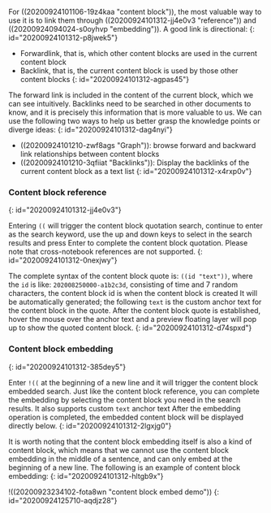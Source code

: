 For ((20200924101106-19z4kaa "content block")), the most valuable way to use it is to link them through ((20200924101312-jj4e0v3 "reference")) and ((20200924094024-s0oyhvp "embedding")). A good link is directional:
{: id="20200924101312-p8jwek5"}

* Forwardlink, that is, which other content blocks are used in the current content block
* Backlink, that is, the current content block is used by those other content blocks
{: id="20200924101312-agpas45"}

The forward link is included in the content of the current block, which we can see intuitively. Backlinks need to be searched in other documents to know, and it is precisely this information that is more valuable to us. We can use the following two ways to help us better grasp the knowledge points or diverge ideas:
{: id="20200924101312-dag4nyi"}

* ((20200924101210-zwf8ags "Graph")): browse forward and backward link relationships between content blocks
* ((20200924101210-3qfiiat "Backlinks")): Display the backlinks of the current content block as a text list
{: id="20200924101312-x4rxp0v"}

### Content block reference
{: id="20200924101312-jj4e0v3"}

Entering `((` will trigger the content block quotation search, continue to enter as the search keyword, use the up and down keys to select in the search results and press Enter to complete the content block quotation. Please note that cross-notebook references are not supported.
{: id="20200924101312-0nexjwy"}

The complete syntax of the content block quote is: `((id "text"))`, where the `id` is like: `202008250000-a1b2c3d`, consisting of time and 7 random characters, the content block id is when the content block is created It will be automatically generated; the following `text` is the custom anchor text for the content block in the quote. After the content block quote is established, hover the mouse over the anchor text and a preview floating layer will pop up to show the quoted content block.
{: id="20200924101312-d74spxd"}

### Content block embedding
{: id="20200924101312-385dey5"}

Enter `!((` at the beginning of a new line and it will trigger the content block embedded search. Just like the content block reference, you can complete the embedding by selecting the content block you need in the search results. It also supports custom `text` anchor text After the embedding operation is completed, the embedded content block will be displayed directly below.
{: id="20200924101312-2lgxjg0"}

It is worth noting that the content block embedding itself is also a kind of content block, which means that we cannot use the content block embedding in the middle of a sentence, and can only embed at the beginning of a new line. The following is an example of content block embedding:
{: id="20200924101312-hltgb9x"}

!((20200923234102-fota8wn "content block embed demo"))
{: id="20200924125710-aqdjz28"}
